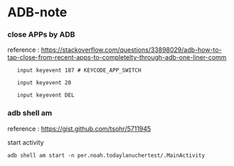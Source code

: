 # ADB-note

### close APPs by ADB

reference : https://stackoverflow.com/questions/33898029/adb-how-to-tap-close-from-recent-apps-to-completelty-through-adb-one-liner-comm

       input keyevent 187 # KEYCODE_APP_SWITCH

       input keyevent 20

       input keyevent DEL       

### adb shell am

reference : https://gist.github.com/tsohr/5711945

start activity
  
    adb shell am start -n per.noah.todaylanuchertest/.MainActivity

